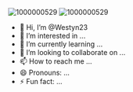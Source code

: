 ![1000000529](https://github.com/Westyn23/Westyn23/assets/170854144/1941652f-5639-48cb-a278-038cefff0bba)
![1000000529](https://github.com/Westyn23/Westyn23/assets/170854144/8ade94e3-0713-433b-a38d-ee1496d9c7ce)
- 👋 Hi, I’m @Westyn23
- 👀 I’m interested in ...
- 🌱 I’m currently learning ...
- 💞️ I’m looking to collaborate on ...
- 📫 How to reach me ...
- 😄 Pronouns: ...
- ⚡ Fun fact: ...

<!---
Westyn23/Westyn23 is a ✨ special ✨ repository because its `README.md` (this file) appears on your GitHub profile.
You can click the Preview link to take a look at your changes.
--->

